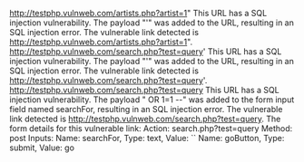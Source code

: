http://testphp.vulnweb.com/artists.php?artist=1"
This URL has a SQL injection vulnerability. The payload "'" was added to the URL, resulting in an SQL injection error.
The vulnerable link detected is http://testphp.vulnweb.com/artists.php?artist=1".
http://testphp.vulnweb.com/search.php?test=query'
This URL has a SQL injection vulnerability. The payload "'" was added to the URL, resulting in an SQL injection error.
The vulnerable link detected is http://testphp.vulnweb.com/search.php?test=query'.
http://testphp.vulnweb.com/search.php?test=query
This URL has a SQL injection vulnerability. The payload " OR 1=1 --" was added to the form input field named searchFor, resulting in an SQL injection error.
The vulnerable link detected is http://testphp.vulnweb.com/search.php?test=query.
The form details for this vulnerable link:
Action: search.php?test=query
Method: post
Inputs:
Name: searchFor, Type: text, Value: ``
Name: goButton, Type: submit, Value: go
